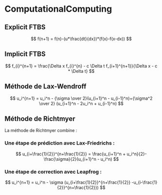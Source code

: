 # ComputationalComputing

## Explicit FTBS

$$
f(n+1) = f(n)-(u*\frac{dt}{dx})*(f(x)-f(x-dx))
$$

## Implicit FTBS

$$
f_{i}^{n+1} = \frac{\Delta x f_{i}^{n} - c \Delta t f_{i+1}^{n+1}}{\Delta x - c * \Delta t}
$$



## **Méthode de Lax-Wendroff**

$$ 
u_i^{n+1} = u_i^n - {\sigma \over 2}(u_{i+1}^n - u_{i-1}^n)+{\sigma^2 \over 2} (u_{i+1}^n - 2u_i^n + u_{i-1}^n)
$$

## **Méthode de Richtmyer**
La méthode de Richtmyer combine :
### Une **étape de prédiction** avec Lax-Friedrichs :

   $$
   u_{i+\frac{1}{2}}^{n+\frac{1}{2}} = \frac{u_{i+1}^n + u_i^n}{2}-\frac{\sigma}{2}(u_{i+1}^n - u_i^n)
   $$

### Une **étape de correction** avec Leapfrog :

   $$
   u_i^{n+1} = u_i^n - \sigma (u_{i+\frac{1}{2}}^{n+\frac{1}{2}} -u_{i-\frac{1}{2}}^{n+\frac{1}{2}})
   $$

